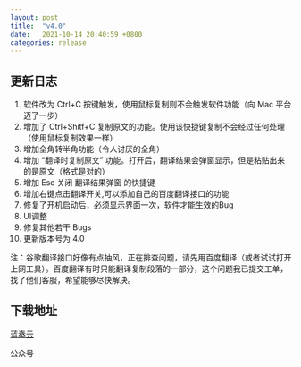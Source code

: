 ```yaml
---
layout: post
title:  "v4.0"
date:   2021-10-14 20:40:59 +0800
categories: release
---
```

## 更新日志

1. 软件改为 Ctrl+C 按键触发，使用鼠标复制则不会触发软件功能（向 Mac 平台迈了一步）
2. 增加了 Ctrl+Shitf+C 复制原文的功能。使用该快捷键复制不会经过任何处理（使用鼠标复制效果一样）
3. 增加全角转半角功能（令人讨厌的全角）
4. 增加 “翻译时复制原文” 功能。打开后，翻译结果会弹窗显示，但是粘贴出来的是原文（格式是对的）
5. 增加 Esc 关闭 翻译结果弹窗 的快捷键
6. 增加右键点击翻译开关,可以添加自己的百度翻译接口的功能
7. 修复了开机启动后，必须显示界面一次，软件才能生效的Bug
8. UI调整
9. 修复其他若干 Bugs
10. 更新版本号为 4.0

注：谷歌翻译接口好像有点抽风，正在排查问题，请先用百度翻译（或者试试打开上网工具）。百度翻译有时只能翻译复制段落的一部分，这个问题我已提交工单，找了他们客服，希望能够尽快解决。

## 下载地址

[蓝奏云](https://wws.lanzoui.com/idA9xuevpza)

公众号
